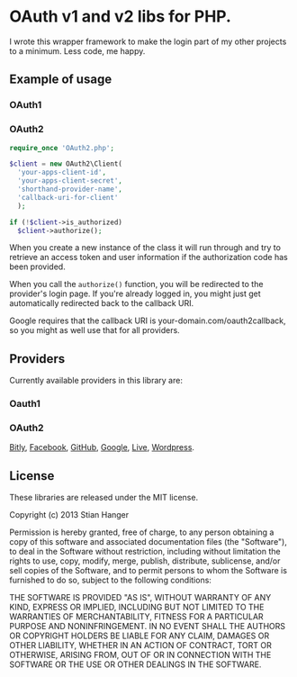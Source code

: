 # OAuth v1 and v2 libs for PHP.

I wrote this wrapper framework to make the login part of my other projects to a
minimum. Less code, me happy.

## Example of usage

### OAuth1

### OAuth2

```php
require_once 'OAuth2.php';

$client = new OAuth2\Client(
  'your-apps-client-id',
  'your-apps-client-secret',
  'shorthand-provider-name',
  'callback-uri-for-client'
  );

if (!$client->is_authorized)
  $client->authorize();
```

When you create a new instance of the class it will run through and try to
retrieve an access token and user information if the authorization code has
been provided.

When you call the `authorize()` function, you will be redirected to the
provider's login page. If you're already logged in, you might just get
automatically redirected back to the callback URI.

Google requires that the callback URI is your-domain.com/oauth2callback, so you
might as well use that for all providers.

## Providers

Currently available providers in this library are:

### Oauth1

### OAuth2

[Bitly](http://dev.bitly.com/authentication.html),
[Facebook](https://developers.facebook.com/docs/),
[GitHub](http://developer.github.com/v3/),
[Google](http://code.google.com/more/),
[Live](http://msdn.microsoft.com/en-us/library/hh243647.aspx),
[Wordpress](http://developer.wordpress.com/docs/api/).

## License

These libraries are released under the MIT license.

Copyright (c) 2013 Stian Hanger

Permission is hereby granted, free of charge, to any person obtaining a copy
of this software and associated documentation files (the "Software"), to deal
in the Software without restriction, including without limitation the rights
to use, copy, modify, merge, publish, distribute, sublicense, and/or sell
copies of the Software, and to permit persons to whom the Software is
furnished to do so, subject to the following conditions:

THE SOFTWARE IS PROVIDED "AS IS", WITHOUT WARRANTY OF ANY KIND, EXPRESS OR
IMPLIED, INCLUDING BUT NOT LIMITED TO THE WARRANTIES OF MERCHANTABILITY,
FITNESS FOR A PARTICULAR PURPOSE AND NONINFRINGEMENT. IN NO EVENT SHALL THE
AUTHORS OR COPYRIGHT HOLDERS BE LIABLE FOR ANY CLAIM, DAMAGES OR OTHER
LIABILITY, WHETHER IN AN ACTION OF CONTRACT, TORT OR OTHERWISE, ARISING FROM,
OUT OF OR IN CONNECTION WITH THE SOFTWARE OR THE USE OR OTHER DEALINGS IN
THE SOFTWARE.
